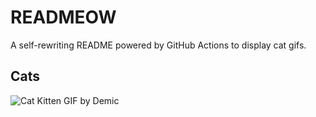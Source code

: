 # READMEOW

A self-rewriting README powered by GitHub Actions to display cat gifs.

## Cats

![Cat Kitten GIF by Demic](https://media1.giphy.com/media/v1.Y2lkPTlhY2QwMmRha3ptYjd1emR0N2J6MHFpbWs2cnNyMDhpZDU3aWx3NGp4eWlqaThqMyZlcD12MV9naWZzX3NlYXJjaCZjdD1n/3oriO0OEd9QIDdllqo/200.gif)
